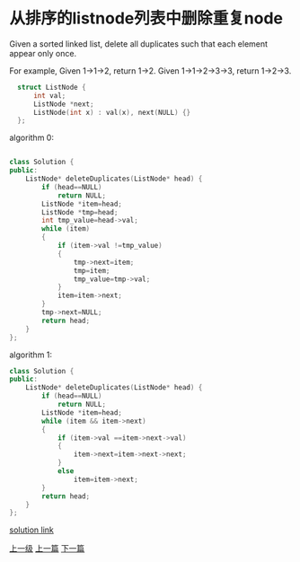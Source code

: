 # 从排序的listnode列表中删除重复node


Given a sorted linked list, delete all duplicates such that each element appear only once.

For example,
Given 1->1->2, return 1->2.
Given 1->1->2->3->3, return 1->2->3.

```c++
  struct ListNode {
      int val;
      ListNode *next;
      ListNode(int x) : val(x), next(NULL) {}
  };
```

algorithm 0:
```c++

class Solution {
public:
    ListNode* deleteDuplicates(ListNode* head) {
        if (head==NULL)
            return NULL;
        ListNode *item=head;
        ListNode *tmp=head;
        int tmp_value=head->val;
        while (item)
        {
            if (item->val !=tmp_value)
            {
                tmp->next=item;
                tmp=item;
                tmp_value=tmp->val;
            }
            item=item->next;
        }
        tmp->next=NULL;
        return head;
    }
};
```

algorithm 1:
```c++
class Solution {
public:
    ListNode* deleteDuplicates(ListNode* head) {
        if (head==NULL)
            return NULL;
        ListNode *item=head;
        while (item && item->next)
        {
            if (item->val ==item->next->val)
            {
                item->next=item->next->next;
            }
            else
                item=item->next;
        }
        return head;
    }
};
```

[solution link](https://leetcode.com/problems/remove-duplicates-from-sorted-list/solution/)



















[上一级](base.md)
[上一篇](plus_one.md)
[下一篇](romanToInt.md)
